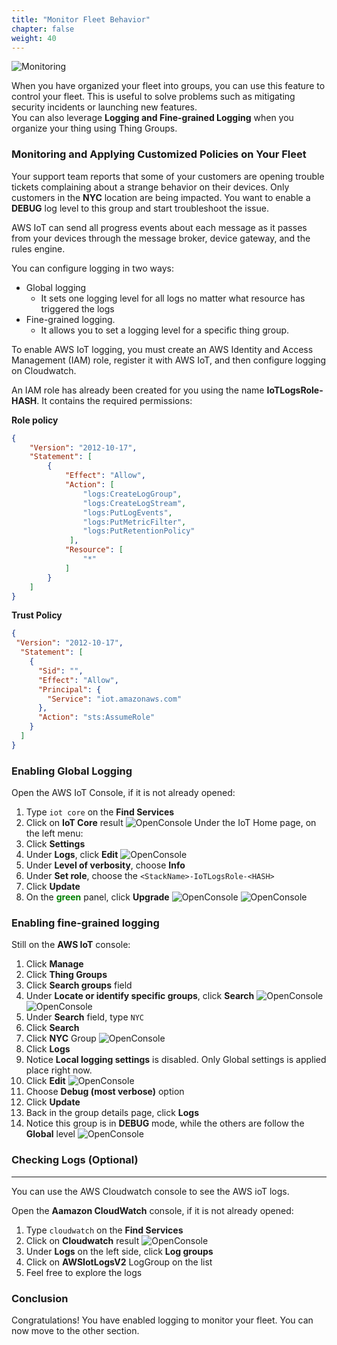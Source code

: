 ```yaml
---
title: "Monitor Fleet Behavior"
chapter: false
weight: 40
---
```


![Monitoring](/images/monitoring.png)



When you have organized your fleet into groups, you can use this feature to control your fleet. This is useful to solve problems such as mitigating security incidents or launching new features.<br>
You can also leverage **Logging and Fine-grained Logging** when you organize your thing using Thing Groups.

### Monitoring and Applying Customized Policies on Your Fleet

Your support team reports that some of your customers are opening trouble tickets complaining about a strange behavior on their devices. Only customers in the **NYC** location are being impacted. You want to enable a **DEBUG** log level to this group and start troubleshoot the issue. 
 
AWS IoT can send all progress events about each message as it passes from your devices through the message broker, device gateway, and the rules engine. 

You can configure logging in two ways:

- Global logging
  - It sets one logging level for all logs no matter what resource has triggered the logs
- Fine-grained logging. 
  - It allows you to set a logging level for a specific  thing group.

To enable AWS IoT logging, you must create an AWS Identity and Access Management (IAM) role, register it with AWS IoT, and then configure logging on Cloudwatch.<br>

An IAM role has already been created for you using the name **IoTLogsRole-HASH**. It contains the required permissions:

**Role policy**

```json
{
    "Version": "2012-10-17",
    "Statement": [
        {
            "Effect": "Allow",
            "Action": [
                "logs:CreateLogGroup",
                "logs:CreateLogStream",
                "logs:PutLogEvents",
                "logs:PutMetricFilter",
                "logs:PutRetentionPolicy"
             ],
            "Resource": [
                "*"
            ]
        }
    ]
}
```
**Trust Policy**

```json
{ 
 "Version": "2012-10-17",
  "Statement": [
    {
      "Sid": "",
      "Effect": "Allow",
      "Principal": {
        "Service": "iot.amazonaws.com"
      },
      "Action": "sts:AssumeRole"
    }
  ]
}
```

### Enabling Global Logging


Open the AWS IoT Console, if it is not already opened:

1. Type `iot core` on the **Find Services**
2. Click on **IoT Core** result
  ![OpenConsole](/images/020_mgmt_iot_console.png)
Under the IoT Home page, on the left menu:
3. Click **Settings**
4. Under **Logs**, click **Edit**
  ![OpenConsole](/images/030_mgmt_monitor1.png)
5. Under **Level of verbosity**, choose **Info**
6. Under **Set role**, choose the `<StackName>-IoTLogsRole-<HASH>`
7. Click **Update**
8. On the <span style="color:green"><b>green</b></span> panel, click **Upgrade**
  ![OpenConsole](/images/030_mgmt_monitor2.png)
  ![OpenConsole](/images/030_mgmt_monitor2-1.png)

### Enabling fine-grained logging

Still on the **AWS IoT** console:

1. Click **Manage**
2. Click **Thing Groups**
3. Click **Search groups** field
4. Under **Locate or identify specific groups**, click **Search**
  ![OpenConsole](/images/030_mgmt_monitor3.png)
  ![OpenConsole](/images/030_mgmt_monitor4.png)
5. Under **Search** field, type `NYC`
6. Click **Search**
7. Click **NYC** Group
  ![OpenConsole](/images/030_mgmt_monitor5.png)
8. Click **Logs**
9. Notice **Local logging settings** is disabled. Only Global settings is applied place right now.
10. Click **Edit**
![OpenConsole](/images/030_mgmt_monitor6.png)
11. Choose **Debug (most verbose)** option
12. Click **Update**
13. Back in the group details page, click **Logs**
14. Notice this group is in **DEBUG** mode, while the others are follow the **Global** level
![OpenConsole](/images/030_mgmt_monitor7.png)

### Checking Logs (Optional)
___

You can use the AWS Cloudwatch console to see the AWS ioT logs.

Open the **Aamazon CloudWatch** console, if it is not already opened:

1. Type `cloudwatch` on the **Find Services**
2. Click on **Cloudwatch** result
  ![OpenConsole](/images/030_mgmt_cloudwatch1.png)
3. Under **Logs** on the left side, click **Log groups**
4. Click on **AWSIotLogsV2** LogGroup on the list
5. Feel free to explore the logs

### Conclusion

Congratulations! You have enabled logging to monitor your fleet. You can now move to the other section.